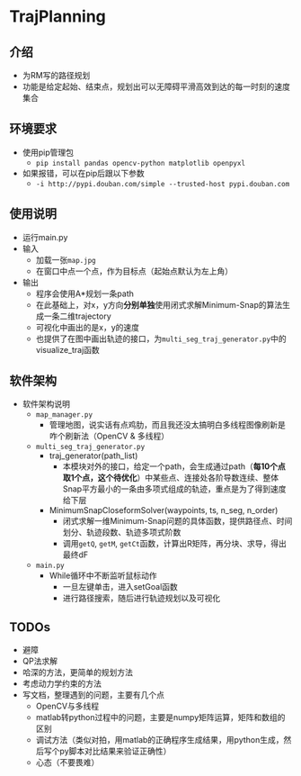 # TrajPlanning

## 介绍

- 为RM写的路径规划
- 功能是给定起始、结束点，规划出可以无障碍平滑高效到达的每一时刻的速度集合


## 环境要求
- 使用pip管理包
  - `pip install pandas opencv-python matplotlib openpyxl`
- 如果报错，可以在pip后跟以下参数
  - `-i http://pypi.douban.com/simple --trusted-host pypi.douban.com`

## 使用说明

- 运行main.py
- 输入
    - 加载一张`map.jpg`
    - 在窗口中点一个点，作为目标点（起始点默认为左上角）
- 输出
    - 程序会使用A*规划一条path
    - 在此基础上，对x，y方向**分别单独**使用闭式求解Minimum-Snap的算法生成一条二维trajectory
    - 可视化中画出的是x，y的速度
    - 也提供了在图中画出轨迹的接口，为`multi_seg_traj_generator.py`中的visualize_traj函数


## 软件架构

- 软件架构说明
    - `map_manager.py`
        - 管理地图，说实话有点鸡肋，而且我还没太搞明白多线程图像刷新是咋个刷新法（OpenCV & 多线程）
    - `multi_seg_traj_generator.py`
        - traj_generator(path_list)
            - 本模块对外的接口，给定一个path，会生成通过path（**每10个点取1个点，这个待优化**）中某些点、连接处各阶导数连续、整体Snap平方最小的一条由多项式组成的轨迹，重点是为了得到速度给下层
        - MinimumSnapCloseformSolver(waypoints, ts, n_seg, n_order)
            - 闭式求解一维Minimum-Snap问题的具体函数，提供路径点、时间划分、轨迹段数、轨迹多项式阶数
            - 调用`getQ`, `getM`, `getCt`函数，计算出R矩阵，再分块、求导，得出最终dF
    - `main.py`
        - While循环中不断监听鼠标动作
            - 一旦左键单击，进入setGoal函数
            - 进行路径搜索，随后进行轨迹规划以及可视化

## TODOs

- 避障
- QP法求解
- 哈深的方法，更简单的规划方法
- 考虑动力学约束的方法
- 写文档，整理遇到的问题，主要有几个点
    - OpenCV与多线程
    - matlab转python过程中的问题，主要是numpy矩阵运算，矩阵和数组的区别
    - 调试方法（类似对拍，用matlab的正确程序生成结果，用python生成，然后写个py脚本对比结果来验证正确性）
    - 心态（不要畏难）